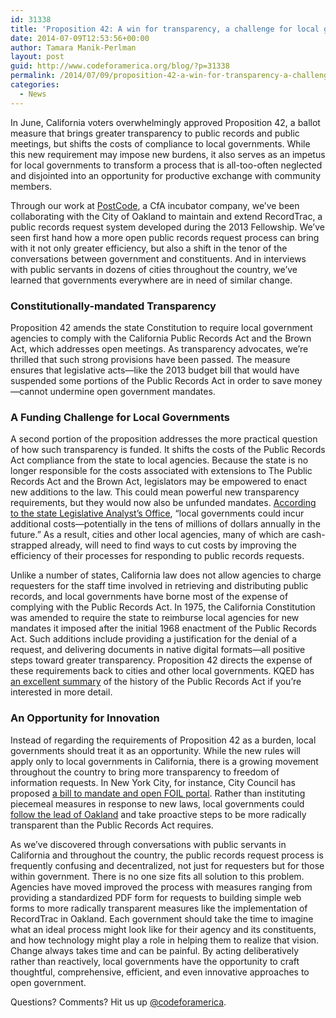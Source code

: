 ```yaml
---
id: 31338
title: 'Proposition 42: A win for transparency, a challenge for local governments'
date: 2014-07-09T12:53:56+00:00
author: Tamara Manik-Perlman
layout: post
guid: http://www.codeforamerica.org/blog/?p=31338
permalink: /2014/07/09/proposition-42-a-win-for-transparency-a-challenge-for-local-governments/
categories:
  - News
---
```

<p dir="ltr">
  In June, California voters overwhelmingly approved Proposition 42, a ballot measure that brings greater transparency to public records and public meetings, but shifts the costs of compliance to local governments. While this new requirement may impose new burdens, it also serves as an impetus for local governments to transform a process that is all-too-often neglected and disjointed into an opportunity for productive exchange with community members.
</p>

<p dir="ltr">
  Through our work at <a href="http://postcode.io">PostCode</a>, a CfA incubator company, we’ve been collaborating with the City of Oakland to maintain and extend RecordTrac, a public records request system developed during the 2013 Fellowship. We’ve seen first hand how a more open public records request process can bring with it not only greater efficiency, but also a shift in the tenor of the conversations between government and constituents. And in interviews with public servants in dozens of cities throughout the country, we’ve learned that governments everywhere are in need of similar change.
</p>

<h3 dir="ltr">
  Constitutionally-mandated Transparency
</h3>

<p dir="ltr">
  Proposition 42 amends the state Constitution to require local government agencies to comply with the California Public Records Act and the Brown Act, which addresses open meetings. As transparency advocates, we’re thrilled that such strong provisions have been passed. The measure ensures that legislative acts—like the 2013 budget bill that would have suspended some portions of the Public Records Act in order to save money—cannot undermine open government mandates.
</p>

<h3 dir="ltr">
  A Funding Challenge for Local Governments
</h3>

<p dir="ltr">
  A second portion of the proposition addresses the more practical question of how such transparency is funded. It shifts the costs of the Public Records Act compliance from the state to local agencies. Because the state is no longer responsible for the costs associated with extensions to The Public Records Act and the Brown Act, legislators may be empowered to enact new additions to the law. This could mean powerful new transparency requirements, but they would now also be unfunded mandates. <a href="http://www.lao.ca.gov/ballot/2014/prop-42-062014.aspx">According to the state Legislative Analyst’s Office</a>, “local governments could incur additional costs—potentially in the tens of millions of dollars annually in the future.” As a result, cities and other local agencies, many of which are cash-strapped already, will need to find ways to cut costs by improving the efficiency of their processes for responding to public records requests.
</p>

<p dir="ltr">
  Unlike a number of states, California law does not allow agencies to charge requesters for the staff time involved in retrieving and distributing public records, and local governments have borne most of the expense of complying with the Public Records Act. In 1975, the California Constitution was amended to require the state to reimburse local agencies for new mandates it imposed after the initial 1968 enactment of the Public Records Act. Such additions include providing a justification for the denial of a request, and delivering documents in native digital formats—all positive steps toward greater transparency. Proposition 42 directs the expense of these requirements back to cities and other local governments. KQED has<a href="http://blogs.kqed.org/newsfix/series/prop-guide-ca-june-2014/"> an excellent summary</a> of the history of the Public Records Act if you’re interested in more detail.
</p>

<h3 dir="ltr">
  An Opportunity for Innovation
</h3>

<p dir="ltr">
  Instead of regarding the requirements of Proposition 42 as a burden, local governments should treat it as an opportunity. While the new rules will apply only to local governments in California, there is a growing movement throughout the country to bring more transparency to freedom of information requests. In New York City, for instance, City Council has proposed <a href="http://legistar.council.nyc.gov/LegislationDetail.aspx?ID=1796964&GUID=125D4F8F-E4DE-47CA-882D-2C607A5EA819&Options=&Search=">a bill to mandate and open FOIL portal</a>. Rather than instituting piecemeal measures in response to new laws, local governments could<a href="http://www.codeforamerica.org/blog/2014/03/31/follow-oaklands-lead-on-public-records-requests/"> follow the lead of Oakland</a> and take proactive steps to be more radically transparent than the Public Records Act requires.
</p>

<p dir="ltr">
  As we’ve discovered through conversations with public servants in California and throughout the country, the public records request process is frequently confusing and decentralized, not just for requesters but for those within government. There is no one size fits all solution to this problem. Agencies have moved improved the process with measures ranging from providing a standardized PDF form for requests to building simple web forms to more radically transparent measures like the implementation of RecordTrac in Oakland. Each government should take the time to imagine what an ideal process might look like for their agency and its constituents, and how technology might play a role in helping them to realize that vision. Change always takes time and can be painful. By acting deliberatively rather than reactively, local governments have the opportunity to craft thoughtful, comprehensive, efficient, and even innovative approaches to open government.
</p>

<p dir="ltr">
  Questions? Comments? Hit us up <a href="http://twitter.com/codeforamerica">@codeforamerica</a>.
</p>
